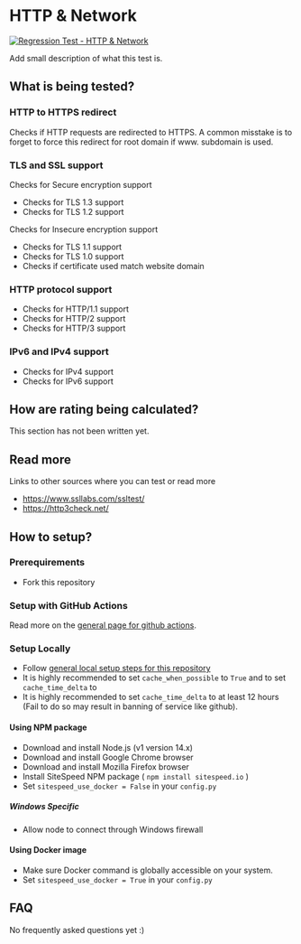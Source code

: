 # HTTP & Network
[![Regression Test - HTTP & Network](https://github.com/Webperf-se/webperf_core/actions/workflows/regression-test-http.yml/badge.svg)](https://github.com/Webperf-se/webperf_core/actions/workflows/regression-test-http.yml)

Add small description of what this test is.


## What is being tested?

### HTTP to HTTPS redirect

Checks if HTTP requests are redirected to HTTPS.
A common misstake is to forget to force this redirect for root domain if www. subdomain is used.

### TLS and SSL support

Checks for Secure encryption support
* Checks for TLS 1.3 support
* Checks for TLS 1.2 support

Checks for Insecure encryption support
* Checks for TLS 1.1 support
* Checks for TLS 1.0 support
* Checks if certificate used match website domain

### HTTP protocol support

* Checks for HTTP/1.1 support
* Checks for HTTP/2 support
* Checks for HTTP/3 support

### IPv6 and IPv4 support

* Checks for IPv4 support
* Checks for IPv6 support

## How are rating being calculated?

This section has not been written yet.

## Read more

Links to other sources where you can test or read more

* https://www.ssllabs.com/ssltest/
* https://http3check.net/

## How to setup?

### Prerequirements

* Fork this repository

### Setup with GitHub Actions

Read more on the [general page for github actions](../getting-started-github-actions.md).

### Setup Locally

* Follow [general local setup steps for this repository](../getting-started-local.md)
* It is highly recommended to set `cache_when_possible` to `True` and to set `cache_time_delta` to
* It is highly recommended to set `cache_time_delta` to at least 12 hours (Fail to do so may result in banning of service like github).

#### Using NPM package

* Download and install Node.js (v1 version 14.x)
* Download and install Google Chrome browser
* Download and install Mozilla Firefox browser
* Install SiteSpeed NPM package ( `npm install sitespeed.io` )
* Set `sitespeed_use_docker = False` in your `config.py`

##### Windows Specific

* Allow node to connect through Windows firewall

#### Using Docker image

* Make sure Docker command is globally accessible on your system.
* Set `sitespeed_use_docker = True` in your `config.py`

## FAQ

No frequently asked questions yet :)

